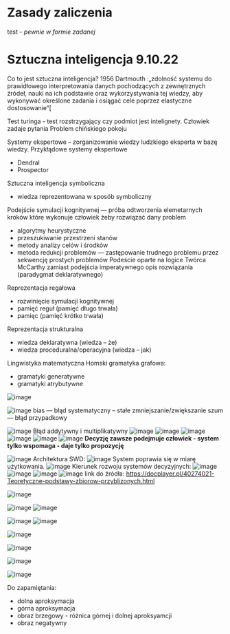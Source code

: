 # Zasady zaliczenia 
 test - *pewnie w formie zadanej*
# Sztuczna inteligencja 9.10.22



Co to jest sztuczna inteligencja? 
  1956 Dartmouth :„zdolność systemu do prawidłowego interpretowania danych pochodzących z zewnętrznych źródeł, nauki na ich podstawie oraz wykorzystywania tej wiedzy, aby wykonywać określone zadania i osiągać cele poprzez elastyczne dostosowanie”[

Test turinga - test rozstrzygający czy podmiot jest intelignety. Człowiek zadaje pytania 
Problem chińskiego pokoju

Systemy ekspertowe – zorganizowanie wiedzy ludzkiego eksperta w bazę wiedzy. Przykłądowe systemy ekspertowe
 - Dendral
 - Prospector
 
 Sztuczna inteligencja symboliczna
 - wiedza reprezentowana w sposób symboliczny 
 
 Podejście symulacji kognitywnej — próba odtworzenia elemetarnych kroków które wykonuje człowiek żeby rozwiązać dany problem 
  - algorytmy heurystyczne 
  - przeszukiwanie przestrzeni stanów 
  - metody analizy celów i środków
  - metoda redukcji problemów — zastępowanie trudnego problemu przez sekwencję prostych problemów 
 Podeście oparte na logice 
 Twórca McCarthy 
 zamiast podejścia imperatywnego opis rozwiązania (paradygmat deklaratywnego) 
 
 Reprezentacja regałowa
  - rozwinięcie symulacji kognitywnej
  - pamięć reguł (pamięć długo trwała) 
  - pamięc      (pamięć krótko trwała)
  
  
 Reprezentacja strukturalna 
 - wiedza deklaratywna (wiedza – że)
 - wiedza proceduralna/operacyjna (wiedza – jak)
 
Lingwistyka matematyczna 
Homski 
gramatyka grafowa: 
  - gramatyki generatywne 
  - gramatyki atrybutywne 
  
  ![image](https://user-images.githubusercontent.com/14928623/194748666-d01b4584-3046-4f81-8d3d-ec27478442f6.png)
  
  ![image](https://user-images.githubusercontent.com/14928623/194749057-2c8d9f2d-da13-45d6-a0f8-d559e34c0683.png)
bias — błąd systematyczny – stałe zmniejszanie/zwiększanie 
szum — błąd przypadkowy 

 ![image](https://user-images.githubusercontent.com/14928623/194749332-1bc152bc-671f-48aa-9162-08d2a667334c.png)
Błąd addytywny i multiplikatywny 
![image](https://user-images.githubusercontent.com/14928623/194749444-1ba287fa-0a78-44b1-826b-73167fdbb529.png)
![image](https://user-images.githubusercontent.com/14928623/194749672-fd75bd88-5dc9-416e-90ef-d3e8b4f4c6b4.png)
![image](https://user-images.githubusercontent.com/14928623/194749973-44b6c595-db19-4a56-91fd-55c14b041ea8.png)
![image](https://user-images.githubusercontent.com/14928623/194750126-7620ce1d-89df-427c-8c6c-f4d454083f64.png)
![image](https://user-images.githubusercontent.com/14928623/194750291-0f9008c4-f2db-42fb-8c09-afd28170b50f.png)
![image](https://user-images.githubusercontent.com/14928623/194750436-2129d501-200c-4b75-973d-5080ea14e9c5.png)
__Decyzję zawsze podejmuje człowiek - system tylko wspomaga - daje tylko propozycję__

![image](https://user-images.githubusercontent.com/14928623/194750616-b805d766-ca47-40ad-bf05-e1956a8269c8.png)
Architektura SWD:
![image](https://user-images.githubusercontent.com/14928623/194750703-ce6a40f1-d4ad-45ae-aa06-54593ec4f6ab.png)
System poprawia się w miarę użytkowania.
![image](https://user-images.githubusercontent.com/14928623/194750776-352dfd50-5570-4c73-a74b-18f70519c67e.png)
Kierunek rozwoju systemów decyzyjnych:
![image](https://user-images.githubusercontent.com/14928623/194750853-bce43b64-f303-445a-8453-daf54491c1ef.png)
![image](https://user-images.githubusercontent.com/14928623/194750937-f6fb98d3-79c0-4600-85ec-e4993b16270d.png)
![image](https://user-images.githubusercontent.com/14928623/194751034-9d6dd9aa-a775-4fc1-aeb6-1ae045d0c26a.png)
![image](https://user-images.githubusercontent.com/14928623/194751150-7b6de640-7f33-4df3-875d-407bf697470a.png)
link do źródła: https://docplayer.pl/40274021-Teoretyczne-podstawy-zbiorow-przyblizonych.html

![image](https://user-images.githubusercontent.com/14928623/194751320-acf1420a-e847-4d3b-91cf-736826f1cf9e.png)

![image](https://user-images.githubusercontent.com/14928623/194751437-8264103b-50ea-4d4a-aee3-f9daef9c41cb.png)
![image](https://user-images.githubusercontent.com/14928623/194751667-2253926e-0ffa-4d37-9e1a-78ac4da46fd4.png)

![image](https://user-images.githubusercontent.com/14928623/194751929-9a69d078-52c7-40fe-97d7-f3480d4ad8b8.png)
![image](https://user-images.githubusercontent.com/14928623/194751982-7ec09402-736c-4777-9db4-71d0f41ebcb9.png)

![image](https://user-images.githubusercontent.com/14928623/194752071-17624814-7752-4647-a708-e3fe6c17e7ce.png)

![image](https://user-images.githubusercontent.com/14928623/194752299-7c3bd8ad-9695-4ff5-8c10-870abe44bbd9.png)

![image](https://user-images.githubusercontent.com/14928623/194752445-0ccb8be6-b9db-4d9e-ab51-f3a6993a40cf.png)

![image](https://user-images.githubusercontent.com/14928623/194752755-957bfa94-acbb-4f5f-98fb-60684adcb778.png)

Do zapamiętania:
- dolna aproksymacja
- górna aproksymacja 
- obraz brzegowy - różnica górnej i dolnej aproksyamcji 
- obraz negatywny 